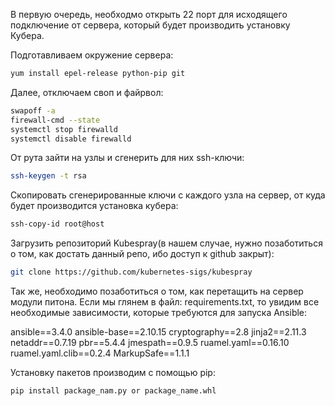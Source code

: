 В первую очередь, необходмо открыть 22 порт для исходящего подключение от сервера, который будет производить установку Кубера.

Подготавливаем окружение сервера:
```sh
yum install epel-release python-pip git
```

Далее, отключаем своп и файрвол:
```sh
swapoff -a 
firewall-cmd --state
systemctl stop firewalld
systemctl disable firewalld
```

От рута зайти на узлы и сгенерить для них ssh-ключи:
```sh
ssh-keygen -t rsa
```

Скопировать сгенерированные ключи с каждого узла на сервер, от куда будет производится установка кубера:
```sh
ssh-copy-id root@host
```

Загрузить репозиторий Kubespray(в нашем случае, нужно позаботиться о том, как достать данный репо, ибо доступ к github закрыт):
```sh
git clone https://github.com/kubernetes-sigs/kubespray
```

Так же, необходимо позаботиться о том, как перетащить на сервер модули питона.
Если мы глянем в файл: requirements.txt, то увидим все необходимые зависимости, которые требуются для запуска Ansible:

ansible==3.4.0
ansible-base==2.10.15
cryptography==2.8
jinja2==2.11.3
netaddr==0.7.19
pbr==5.4.4
jmespath==0.9.5
ruamel.yaml==0.16.10
ruamel.yaml.clib==0.2.4
MarkupSafe==1.1.1

Установку пакетов производим с помощью pip:
```sh
pip install package_nam.py or package_name.whl
```



